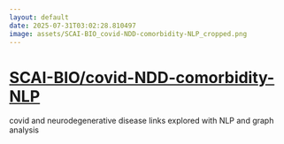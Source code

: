 ```yaml
---
layout: default
date: 2025-07-31T03:02:28.810497
image: assets/SCAI-BIO_covid-NDD-comorbidity-NLP_cropped.png
---
```


# [SCAI-BIO/covid-NDD-comorbidity-NLP](https://github.com/SCAI-BIO/covid-NDD-comorbidity-NLP)

covid and neurodegenerative disease links explored with NLP and graph analysis
